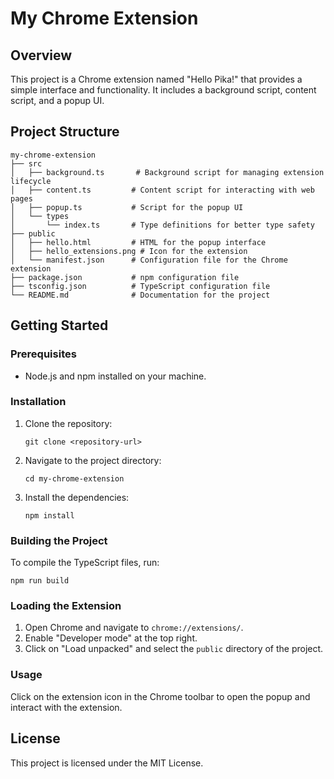 # My Chrome Extension

## Overview
This project is a Chrome extension named "Hello Pika!" that provides a simple interface and functionality. It includes a background script, content script, and a popup UI.

## Project Structure
```
my-chrome-extension
├── src
│   ├── background.ts       # Background script for managing extension lifecycle
│   ├── content.ts         # Content script for interacting with web pages
│   ├── popup.ts           # Script for the popup UI
│   └── types
│       └── index.ts       # Type definitions for better type safety
├── public
│   ├── hello.html         # HTML for the popup interface
│   ├── hello_extensions.png # Icon for the extension
│   └── manifest.json      # Configuration file for the Chrome extension
├── package.json           # npm configuration file
├── tsconfig.json          # TypeScript configuration file
└── README.md              # Documentation for the project
```

## Getting Started

### Prerequisites
- Node.js and npm installed on your machine.

### Installation
1. Clone the repository:
   ```
   git clone <repository-url>
   ```
2. Navigate to the project directory:
   ```
   cd my-chrome-extension
   ```
3. Install the dependencies:
   ```
   npm install
   ```

### Building the Project
To compile the TypeScript files, run:
```
npm run build
```

### Loading the Extension
1. Open Chrome and navigate to `chrome://extensions/`.
2. Enable "Developer mode" at the top right.
3. Click on "Load unpacked" and select the `public` directory of the project.

### Usage
Click on the extension icon in the Chrome toolbar to open the popup and interact with the extension.

## License
This project is licensed under the MIT License.